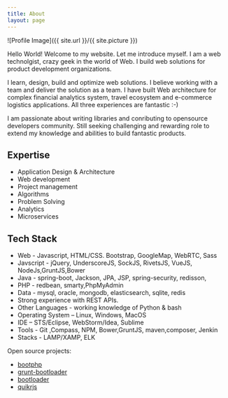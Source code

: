 ```yaml
---
title: About
layout: page
---
```

![Profile Image]({{ site.url }}/{{ site.picture }})

Hello World! Welcome to my website. Let me introduce myself. I am a web technolgist, crazy geek in the world of Web. I build web solutions for product development organizations.

I learn, design, build and optimize web solutions. I believe working with a team and deliver the solution as a team. I have built Web architecture for complex financial analytics system, travel ecosystem and e-commerce logistics applications. All three experiences are fantastic :-)

I am passionate about writing libraries and conributing to opensource developers community. Still seeking challenging and rewarding role to extend my knowledge and abilities to build fantastic products.


<!--## Education 

I graduated from the [University of Toronto][] with a bachelor in [Engineering Science][]. I continued my path in biomedical engineering with a S.M. in mechanical engineering at [MIT][] and a Ph.D from the [Harvard/MIT Health Science & Technology Institute][] working on the [interface between the human immune system and the microbiome][almlab].
You can find a list of my research publications on [Google scholar][]. I have trained as a physician at [Imperial College London medical school][].-->


## Expertise

* Application Design & Architecture
* Web development
* Project management
* Algorithms
* Problem Solving
* Analytics
* Microservices


<!--
![]({{ site.url }}/assets/images/workshape.png)
-->

## Tech Stack
* Web - Javascript, HTML/CSS. Bootstrap, GoogleMap, WebRTC, Sass
* Javscript - jQuery, UnderscoreJS, SockJS, RivetsJS, VueJS, NodeJs,GruntJS,Bower
* Java - spring-boot, Jackson, JPA, JSP, spring-security, redisson, 
* PHP - redbean, smarty,PhpMyAdmin
* Data - mysql, oracle, mongodb, elasticsearch, sqlite, redis
* Strong experience with REST APIs. 
* Other Languages - working knowledge of Python & bash
* Operating System – Linux, Windows, MacOS
* IDE – STS/Eclipse, WebStorm/Idea, Sublime
* Tools - Git ,Compass, NPM, Bower,GruntJS, maven,composer, Jenkin
* Stacks - LAMP/XAMP, ELK


Open source projects: 
- [bootphp][]
- [grunt-bootloader][]
- [bootloader][]
- [quikrjs][]


[bootphp]: https://github.com/bootphp
[grunt-bootloader]: https://www.npmjs.com/package/grunt-bootloader
[bootloader]: https://github.com/webmodule/bootloader
[quikrjs]: hhttps://github.com/lnt/quikr.js

